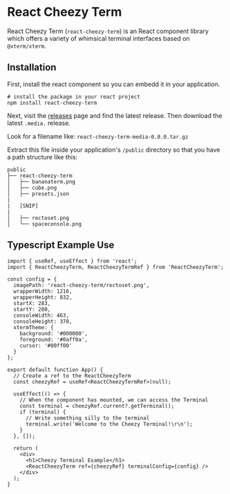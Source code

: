 # React Cheezy Term

React Cheezy Term (`react-cheezy-term`) is an React component library which offers a variety of whimsical terminal interfaces based on `@xterm/xterm`.

## Installation

First, install the react component so you can embedd it in your application.

```
# install the package in your react project
npm install react-cheezy-term
```

Next, visit the [releases](https://github.com/zorlack/react-cheezy-term/releases/) page and find the latest release. Then download the latest `.media.` release.

Look for a filename like: `react-cheezy-term-media-0.0.0.tar.gz`

Extract this file inside your application's `/public` directory so that you have a path structure like this:

```
public
├── react-cheezy-term
│   ├── bananaterm.png
│   ├── cube.png
│   ├── presets.json
|
|   [SNIP]
|
│   ├── rectoset.png
│   └── spaceconsole.png
```

## Typescript Example Use

```
import { useRef, useEffect } from 'react';
import { ReactCheezyTerm, ReactCheezyTermRef } from 'ReactCheezyTerm';

const config = {
  imagePath: 'react-cheezy-term/rectoset.png',
  wrapperWidth: 1216,
  wrapperHeight: 832,
  startX: 283,
  startY: 200,
  consoleWidth: 463,
  consoleHeight: 370,
  xtermTheme: {
    background: '#000000',
    foreground: '#0aff0a',
    cursor: '#00ff00'
  }
};

export default function App() {
  // Create a ref to the ReactCheezyTerm
  const cheezyRef = useRef<ReactCheezyTermRef>(null);

  useEffect(() => {
    // When the component has mounted, we can access the Terminal
    const terminal = cheezyRef.current?.getTerminal();
    if (terminal) {
      // Write something silly to the terminal
      terminal.write('Welcome to the Cheezy Terminal!\r\n');
    }
  }, []);

  return (
    <div>
      <h1>Cheezy Terminal Example</h1>
      <ReactCheezyTerm ref={cheezyRef} terminalConfig={config} />
    </div>
  );
}
```